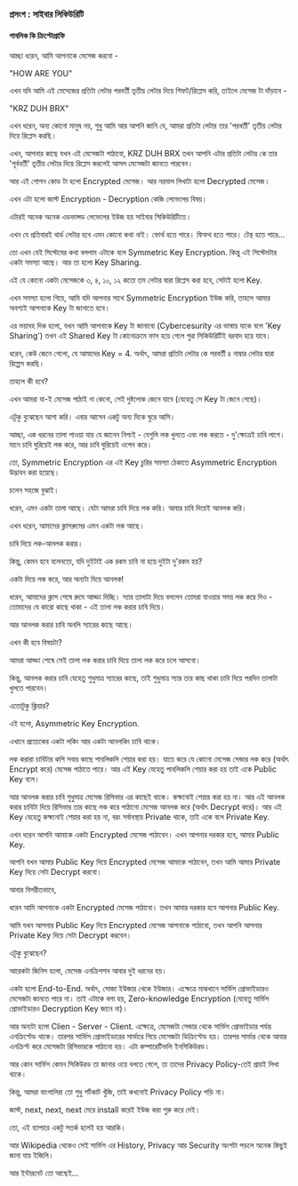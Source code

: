 ### প্রসংগ : সাইবার সিকিউরিটি

#### পাবলিক কি ক্রিপ্টোগ্রাফি

আচ্ছা ধরেন, আমি আপনাকে মেসেজ করবো -

"HOW ARE YOU"

এখন যদি আমি এই মেসেজের প্রতিটা লেটার পরবর্তী তৃতীয় লেটার দিয়ে শিফট/রিপ্লেস করি,
তাইলে মেসেজ টা দাঁড়াবে -

"KRZ DUH BRX"

এখন ধরেন, অন্য কোনো মানুষ নয়, শুধু আমি আর আপনি জানি যে, আমরা প্রতিটা লেটার তার 'পরবর্তী' তৃতীয় লেটার দিয়ে রিপ্লেস করছি।

এখন, আপনার কাছে যখন এই মেসেজটা পাঠাবো, KRZ DUH BRX তখন আপনি এটার প্রতিটা লেটার কে তার 'পূর্ববর্তী' তৃতীয় লেটার দিয়ে রিপ্লেস করলেই আসল মেসেজটা জানতে পারবেন।

আর এই গোপন কোড টা হলো Encrypted মেসেজ।
আর নরমাল লিখাটা হলো Decrypted মেসেজ।

এখন এটা হলো জাস্ট Encryption - Decryption কেজি লেভেলের বিষয়।

এটারই অনেক অনেক এডভান্সড লেভেলের ইউজ হয় সাইবার সিকিউরিটিতে।

এখন যে প্রতিবারই থার্ড লেটার হবে এমন কোনো কথা নাই। ফোর্থ হতে পারে। ফিফথ হতে পারে। টেন্থ হতে পারে...

তো এখন যেই সিস্টেমের কথা বললাম এটাকে বলে Symmetric Key Encryption.
কিন্তু এই সিস্টেমটার একটা সমস্যা আছে।
আর তা হলো Key Sharing.

এই যে কোনো একটা মেসেজকে ৩, ৪, ১০, ১২ কতো তম লেটার দ্বারা রিপ্লেস করা হবে, সেটাই হলো Key.

এখন সমস্যা হলো গিয়ে, আমি যদি আপনার সাথে Symmetric Encryption ইউজ করি, তাহলে আমার অবশ্যই আপনাকে Key টা জানাতে হবে।

এর ভয়াবহ দিক হলো, যখন আমি আপনাকে Key টা জানাবো (Cybercesurity এর ভাষায় যাকে বলে 'Key Sharing') তখন এই Shared Key টা কোনোক্রমে ফাস হয়ে গেলে পুরা সিকিউরিটিই বরবাদ হয়ে যাবে।

ধরেন, কেউ জেনে গেলো, যে আমাদের Key = 4. অর্থাৎ, আমরা প্রতিটা লেটার কে পরবর্তী ৪ নাম্বার লেটার দ্বারা রিল্পেস করছি।

তাহলে কী হবে?

এখন আমরা যা-ই মেসেজ পাঠাই না কেনো, সেই দুষ্টলোক জেনে যাবে (যেহেতু সে Key টা জেনে গেছে)।

এটুকু বুঝেছেন আশা করি। এবার আসেন একটু অন্য দিকে ঘুরে আসি।

আচ্ছা, এক ধরনের তালা পাওয়া যায় যে জানেন নিশ্চই - যেগুলি লক খুলতে এবং লক করতে - দু'ক্ষেত্রেই চাবি লাগে। মানে চাবি ঘুরিয়েই লক করে, আর চাবি ঘুরিয়েই ওপেন করে।

তো, Symmetric Encryption এর এই Key চুরির সমস্যা ঠেকাতে Asymmetric Encryption উদ্ভাবন করা হয়েছে।

চলেন সহজে বুঝাই।

ধরেন, এমন একটা তালা আছে। যেটা আমরা চাবি দিয়ে লক করি। আবার চাবি দিয়েই আনলক করি।

এখন ধরেন, আমাদের ক্লাসরুমের এমন একটা লক আছে।

চাবি দিয়ে লক-আনলক করার।

কিন্তু, কেমন হবে বলেনতো, যদি দুইটাই এক রকম চাবি না হয়ে দুইটা দু'রকম হয়?

একটা দিয়ে লক করে, আর অন্যটা দিয়ে আনলক!

ধরেন, আমাদের ক্লাস শেষে রুমে আড্ডা দিচ্ছি।
স্যার তালাটা দিয়ে বললেন তোমরা যাওয়ার সময় লক করে দিও - তোমাদের যে কারো কাছে থাকা - এই তালা লক করার চাবি দিয়ে।

আর আনলক করার চাবি অনলি স্যারের কাছে আছে।

এখন কী হবে বিষয়টা?

আমরা আড্ডা শেষে সেই তালা লক করার চাবি দিয়ে তালা লক করে চলে আসবো।

কিন্তু, আনলক করার চাবি যেহেতু শুধুমাত্র স্যারের কাছে, তাই শুধুমাত্র স্যার তার কাছ থাকা চাবি দিয়ে পরদিন তালাটা খুলতে পারবেন।

এতোটুকু ক্লিয়ার?

এই হলো, Asymmetric Key Encryption.

এখানে প্রত্যেকের একটা লকিং আর একটা আনলকিং চাবি থাকে।

লক করারা চাবিটার কপি সবার কাছে পাবলিকলি শেয়ার করা হয়।
যাতে করে যে কোনো মেসেজ সেন্ডার লক করে (অর্থাৎ Encrypt করে) মেসেজ পাঠাতে পারে।
আর এই Key যেহেতু পাবলিকলি শেয়ার করা হয় তাই একে Public Key বলে।

আর আনলক করার চাবি শুধুমাত্র মেসেজ রিসিভার এর কাছেই থাকে। কক্ষনোই শেয়ার করা হয় না।
আর এই আনলক করার চাবিটা দিয়ে রিসিভার তার কাছে লক করে পাঠানো মেসেজ আনলক করে (অর্থাৎ Decrypt করে)।
আর এই Key যেহেতু কক্ষনোই শেয়ার করা হয় না, বরং সর্বাবস্থায় Private থাকে, তাই একে বলে Private Key.

এখন ধরেন আপনি আমাকে একটা Encrypted মেসেজ পাঠাবেন।
এখন আপনার দরকার হবে, আমার Public Key.

আপনি যখন আমার Public Key দিয়ে Encrypted মেসেজ আমাকে পাঠাবেন, তখন আমি আমার Private Key দিয়ে সেটা Decrypt করবো।

আবার বিপরীতভাবে,

ধরেন আমি আপনাকে একটা Encrypted মেসেজ পাঠাবো।
তখন আমার দরকার হবে আপনার Public Key.

আমি যখন আপনার Public Key দিয়ে Encrypted মেসেজ আপনাকে পাঠাবো, তখন আপনি আপনার Private Key দিয়ে সেটা Decrypt করবেন।

এটুকু বুঝেছেন?

আরেকটা জিনিস হলো,
মেসেজ এনক্রিপশন আবার দুই ধরনের হয়।

একটা হলো End-to-End.
অর্থাৎ, সোজা ইউজার থেকে ইউজার।
এক্ষেত্রে মাঝখানে সার্ভিস প্রোভাইডারও মেসেজটা জানতে পারে না।
তাই এটাকে বলা হয়, Zero-knowledge Encryption (যেহেতু সার্ভিস প্রোভাইডারও Decryption Key জানে না)।

আর অন্যটা হলো Clien - Server - Client.
এক্ষেত্রে, মেসেজটা সেন্ডার থেকে সার্ভিস প্রোভাইডার পর্যন্ত এনক্রিপ্টেড থাকে। তারপর সার্ভিস প্রোভাইডারের সার্ভারে গিয়ে মেসেজটা ডিক্রিপ্টেড হয়। তারপর সার্ভার থেকে আবার এনক্রিপ্ট করে মেসেজটা রিসিভারকে পাঠানো হয়।
এটা কম্পারেটিভলি ইনসিকিউরড।

আর কোন সার্ভিস কেমন সিকিউরড তা জানার ওয়ে বলতে গেলে, তা তাদের Privacy Policy-তেই প্রায়ই লিখা থাকে।

কিন্তু, আমরা বাংগালিরা তো শুধু শর্টকাট খুঁজি, তাই কখনোই Privacy Policy পড়ি না।

জাস্ট, next, next, next মেরে install করেই ইউজ করা শুরু করে দেই।

তো, এই ব্যাপারে একটু সতর্ক হলেই হয় আরকি।

আর Wikipedia থেকেও সেই সার্ভিস এর History, Privacy আর Security অংশটা পড়লে অনেক কিছুই জানা যায় ইজিলি।

আর ইন্টারনেট তো আছেই...
